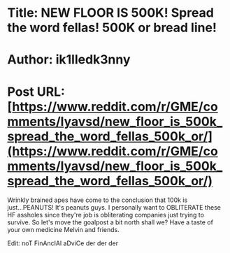 # Title: NEW FLOOR IS 500K! Spread the word fellas! 500K or bread line!
# Author: ik1lledk3nny
# Post URL: [https://www.reddit.com/r/GME/comments/lyavsd/new_floor_is_500k_spread_the_word_fellas_500k_or/](https://www.reddit.com/r/GME/comments/lyavsd/new_floor_is_500k_spread_the_word_fellas_500k_or/)


Wrinkly brained apes have come to the conclusion that 100k is just...PEANUTS!  It's peanuts guys.  I personally want to OBLITERATE these HF assholes since they're job is obliterating companies just trying to survive.  So let's move the goalpost a bit north shall we?  Have a taste of your own medicine Melvin and friends.

Edit: noT FinAncIAl aDviCe der der der